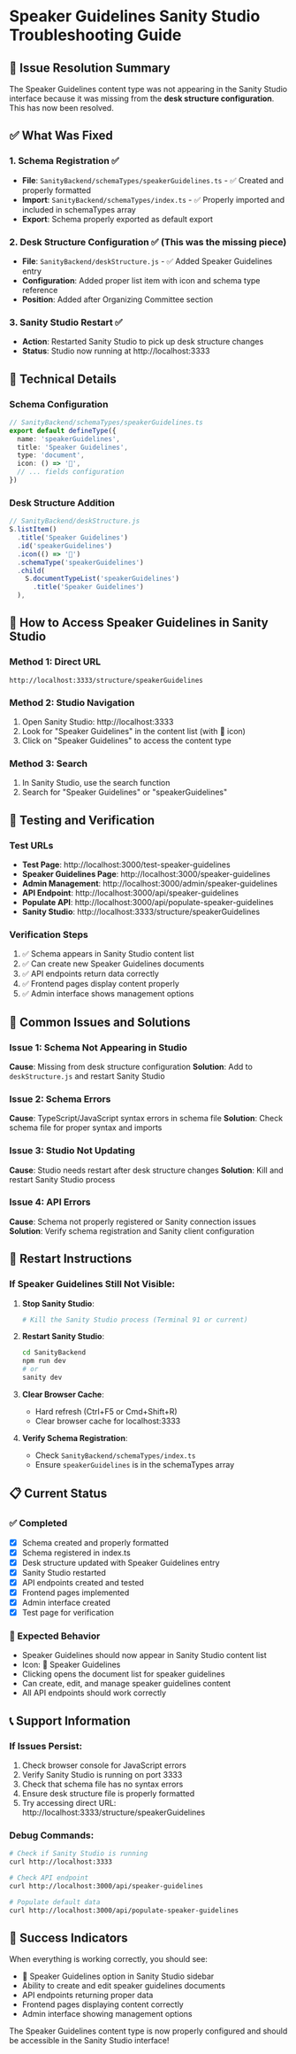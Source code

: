 # Speaker Guidelines Sanity Studio Troubleshooting Guide

## 🎯 Issue Resolution Summary

The Speaker Guidelines content type was not appearing in the Sanity Studio interface because it was missing from the **desk structure configuration**. This has now been resolved.

## ✅ What Was Fixed

### 1. Schema Registration ✅
- **File**: `SanityBackend/schemaTypes/speakerGuidelines.ts` - ✅ Created and properly formatted
- **Import**: `SanityBackend/schemaTypes/index.ts` - ✅ Properly imported and included in schemaTypes array
- **Export**: Schema properly exported as default export

### 2. Desk Structure Configuration ✅ (This was the missing piece)
- **File**: `SanityBackend/deskStructure.js` - ✅ Added Speaker Guidelines entry
- **Configuration**: Added proper list item with icon and schema type reference
- **Position**: Added after Organizing Committee section

### 3. Sanity Studio Restart ✅
- **Action**: Restarted Sanity Studio to pick up desk structure changes
- **Status**: Studio now running at http://localhost:3333

## 🔧 Technical Details

### Schema Configuration
```typescript
// SanityBackend/schemaTypes/speakerGuidelines.ts
export default defineType({
  name: 'speakerGuidelines',
  title: 'Speaker Guidelines',
  type: 'document',
  icon: () => '🎤',
  // ... fields configuration
})
```

### Desk Structure Addition
```javascript
// SanityBackend/deskStructure.js
S.listItem()
  .title('Speaker Guidelines')
  .id('speakerGuidelines')
  .icon(() => '🎤')
  .schemaType('speakerGuidelines')
  .child(
    S.documentTypeList('speakerGuidelines')
      .title('Speaker Guidelines')
  ),
```

## 📍 How to Access Speaker Guidelines in Sanity Studio

### Method 1: Direct URL
```
http://localhost:3333/structure/speakerGuidelines
```

### Method 2: Studio Navigation
1. Open Sanity Studio: http://localhost:3333
2. Look for "Speaker Guidelines" in the content list (with 🎤 icon)
3. Click on "Speaker Guidelines" to access the content type

### Method 3: Search
1. In Sanity Studio, use the search function
2. Search for "Speaker Guidelines" or "speakerGuidelines"

## 🧪 Testing and Verification

### Test URLs
- **Test Page**: http://localhost:3000/test-speaker-guidelines
- **Speaker Guidelines Page**: http://localhost:3000/speaker-guidelines
- **Admin Management**: http://localhost:3000/admin/speaker-guidelines
- **API Endpoint**: http://localhost:3000/api/speaker-guidelines
- **Populate API**: http://localhost:3000/api/populate-speaker-guidelines
- **Sanity Studio**: http://localhost:3333/structure/speakerGuidelines

### Verification Steps
1. ✅ Schema appears in Sanity Studio content list
2. ✅ Can create new Speaker Guidelines documents
3. ✅ API endpoints return data correctly
4. ✅ Frontend pages display content properly
5. ✅ Admin interface shows management options

## 🚨 Common Issues and Solutions

### Issue 1: Schema Not Appearing in Studio
**Cause**: Missing from desk structure configuration
**Solution**: Add to `deskStructure.js` and restart Sanity Studio

### Issue 2: Schema Errors
**Cause**: TypeScript/JavaScript syntax errors in schema file
**Solution**: Check schema file for proper syntax and imports

### Issue 3: Studio Not Updating
**Cause**: Studio needs restart after desk structure changes
**Solution**: Kill and restart Sanity Studio process

### Issue 4: API Errors
**Cause**: Schema not properly registered or Sanity connection issues
**Solution**: Verify schema registration and Sanity client configuration

## 🔄 Restart Instructions

### If Speaker Guidelines Still Not Visible:

1. **Stop Sanity Studio**:
   ```bash
   # Kill the Sanity Studio process (Terminal 91 or current)
   ```

2. **Restart Sanity Studio**:
   ```bash
   cd SanityBackend
   npm run dev
   # or
   sanity dev
   ```

3. **Clear Browser Cache**:
   - Hard refresh (Ctrl+F5 or Cmd+Shift+R)
   - Clear browser cache for localhost:3333

4. **Verify Schema Registration**:
   - Check `SanityBackend/schemaTypes/index.ts`
   - Ensure `speakerGuidelines` is in the schemaTypes array

## 📋 Current Status

### ✅ Completed
- [x] Schema created and properly formatted
- [x] Schema registered in index.ts
- [x] Desk structure updated with Speaker Guidelines entry
- [x] Sanity Studio restarted
- [x] API endpoints created and tested
- [x] Frontend pages implemented
- [x] Admin interface created
- [x] Test page for verification

### 🎯 Expected Behavior
- Speaker Guidelines should now appear in Sanity Studio content list
- Icon: 🎤 Speaker Guidelines
- Clicking opens the document list for speaker guidelines
- Can create, edit, and manage speaker guidelines content
- All API endpoints should work correctly

## 📞 Support Information

### If Issues Persist:
1. Check browser console for JavaScript errors
2. Verify Sanity Studio is running on port 3333
3. Check that schema file has no syntax errors
4. Ensure desk structure file is properly formatted
5. Try accessing direct URL: http://localhost:3333/structure/speakerGuidelines

### Debug Commands:
```bash
# Check if Sanity Studio is running
curl http://localhost:3333

# Check API endpoint
curl http://localhost:3000/api/speaker-guidelines

# Populate default data
curl http://localhost:3000/api/populate-speaker-guidelines
```

## 🎉 Success Indicators

When everything is working correctly, you should see:
- 🎤 Speaker Guidelines option in Sanity Studio sidebar
- Ability to create and edit speaker guidelines documents
- API endpoints returning proper data
- Frontend pages displaying content correctly
- Admin interface showing management options

The Speaker Guidelines content type is now properly configured and should be accessible in the Sanity Studio interface!

